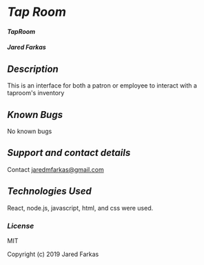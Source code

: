 # _Tap Room_

#### _TapRoom_

#### _Jared Farkas_

## _Description_

This is an interface for both a patron or employee to interact with a taproom's inventory

## _Known Bugs_

No known bugs

## _Support and contact details_

Contact jaredmfarkas@gmail.com

## _Technologies Used_

React, node.js, javascript, html, and css were used.

### _License_

MIT

Copyright (c) 2019  Jared Farkas
